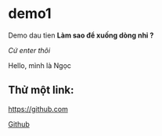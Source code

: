 # demo1
Demo dau tien 
  **Làm sao để xuống dòng nhỉ ?**
  
  *Cứ enter thôi*
  
Hello, mình là Ngọc
## Thử một link:
https://github.com

[Github](https://github.com)
